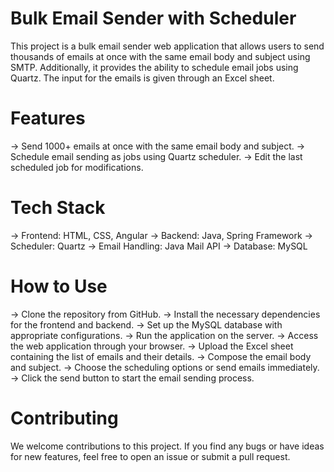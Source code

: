 # Bulk Email Sender with Scheduler
This project is a bulk email sender web application that allows users to send thousands of emails at once with the same email body and subject using SMTP. Additionally, it provides the ability to schedule email jobs using Quartz. The input for the emails is given through an Excel sheet.

# Features
-> Send 1000+ emails at once with the same email body and subject.
-> Schedule email sending as jobs using Quartz scheduler.
-> Edit the last scheduled job for modifications.

# Tech Stack
-> Frontend: HTML, CSS, Angular
-> Backend: Java, Spring Framework
-> Scheduler: Quartz
-> Email Handling: Java Mail API
-> Database: MySQL

# How to Use
-> Clone the repository from GitHub.
-> Install the necessary dependencies for the frontend and backend.
-> Set up the MySQL database with appropriate configurations.
-> Run the application on the server.
-> Access the web application through your browser.
-> Upload the Excel sheet containing the list of emails and their details.
-> Compose the email body and subject.
-> Choose the scheduling options or send emails immediately.
-> Click the send button to start the email sending process.

# Contributing
We welcome contributions to this project. If you find any bugs or have ideas for new features, feel free to open an issue or submit a pull request.
